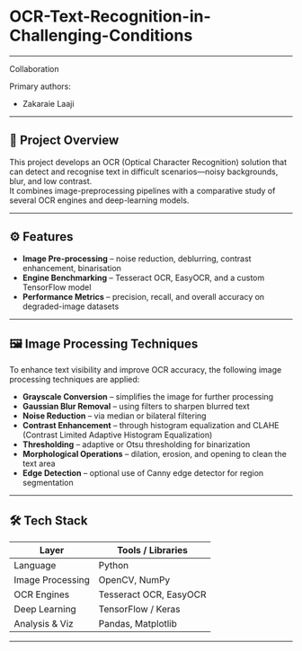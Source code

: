 # OCR-Text-Recognition-in-Challenging-Conditions
---
Collaboration

Primary authors:

- Zakaraie Laaji
---
## 🧠 Project Overview
This project develops an OCR (Optical Character Recognition) solution that can detect and recognise text in difficult scenarios—noisy backgrounds, blur, and low contrast.  
It combines image-preprocessing pipelines with a comparative study of several OCR engines and deep-learning models.

---

## ⚙️ Features
- **Image Pre-processing** – noise reduction, deblurring, contrast enhancement, binarisation  
- **Engine Benchmarking** – Tesseract OCR, EasyOCR, and a custom TensorFlow model  
- **Performance Metrics** – precision, recall, and overall accuracy on degraded-image datasets  

---

## 🖼️ Image Processing Techniques

To enhance text visibility and improve OCR accuracy, the following image processing techniques are applied:

- **Grayscale Conversion** – simplifies the image for further processing  
- **Gaussian Blur Removal** – using filters to sharpen blurred text  
- **Noise Reduction** – via median or bilateral filtering  
- **Contrast Enhancement** – through histogram equalization and CLAHE (Contrast Limited Adaptive Histogram Equalization)  
- **Thresholding** – adaptive or Otsu thresholding for binarization  
- **Morphological Operations** – dilation, erosion, and opening to clean the text area  
- **Edge Detection** – optional use of Canny edge detector for region segmentation

---

## 🛠️ Tech Stack
| Layer            | Tools / Libraries                             |
|------------------|-----------------------------------------------|
| Language         | Python                                        |
| Image Processing | OpenCV, NumPy                                 |
| OCR Engines      | Tesseract OCR, EasyOCR                        |
| Deep Learning    | TensorFlow / Keras                            |
| Analysis & Viz   | Pandas, Matplotlib                            |

---
